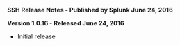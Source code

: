 **SSH Release Notes - Published by Splunk June 24, 2016**


**Version 1.0.16 - Released June 24, 2016**

* Initial release
